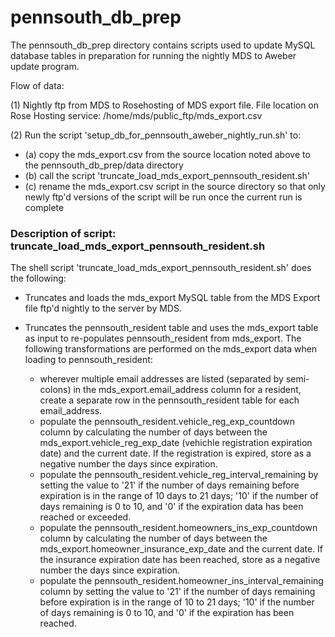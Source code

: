 pennsouth_db_prep
================

The pennsouth_db_prep directory contains scripts used to update MySQL database tables in preparation for running the nightly MDS to Aweber update program.

Flow of data:

(1) Nightly ftp from MDS to Rosehosting of MDS export file. File location on Rose Hosting service: /home/mds/public_ftp/mds_export.csv

(2) Run the script 'setup_db_for_pennsouth_aweber_nightly_run.sh' to:

* (a) copy the mds_export.csv from the source location noted above to the pennsouth_db_prep/data directory	
* (b) call the script 'truncate_load_mds_export_pennsouth_resident.sh'
* (c) rename the mds_export.csv script in the source directory so that only newly ftp'd versions of the script will be run once the current run is complete
	
	
### Description of script: truncate_load_mds_export_pennsouth_resident.sh

The shell script 'truncate_load_mds_export_pennsouth_resident.sh' does the following:

* Truncates and loads the mds_export MySQL table from the MDS Export file ftp'd nightly to the server by MDS.
* Truncates the pennsouth_resident table and uses the mds_export table as input to re-populates pennsouth_resident from mds_export. The following transformations are performed on the mds_export data when loading to pennsouth_resident:
 
    * wherever multiple email addresses are listed (separated by semi-colons) in the mds_export.email_address column for a resident, create a separate row in the pennsouth_resident table for each email_address.
    * populate the pennsouth_resident.vehicle_reg_exp_countdown column by calculating the number of days between the mds_export.vehicle_reg_exp_date (vehichle registration expiration date) and the current date. If the registration is expired, store as a negative number the days since expiration.
    * populate the pennsouth_resident.vehicle_reg_interval_remaining by setting the value to '21' if the number of days remaining before expiration is in the range of 10 days to 21 days; '10' if the number of days remaining is 0 to 10, and '0' if the expiration data has been reached or exceeded.
    * populate the pennsouth_resident.homeowners_ins_exp_countdown column by calculating the number of days between the mds_export.homeowner_insurance_exp_date and the current date. If the insurance expiration date has been reached, store as a negative number the days since expiration.
    * populate the pennsouth_resident.homeowner_ins_interval_remaining column by setting the value to '21' if the number of days remaining before expiration is in the range of 10 to 21 days; '10' if the number of days remaining is 0 to 10, and '0' if the expiration has been reached.
    